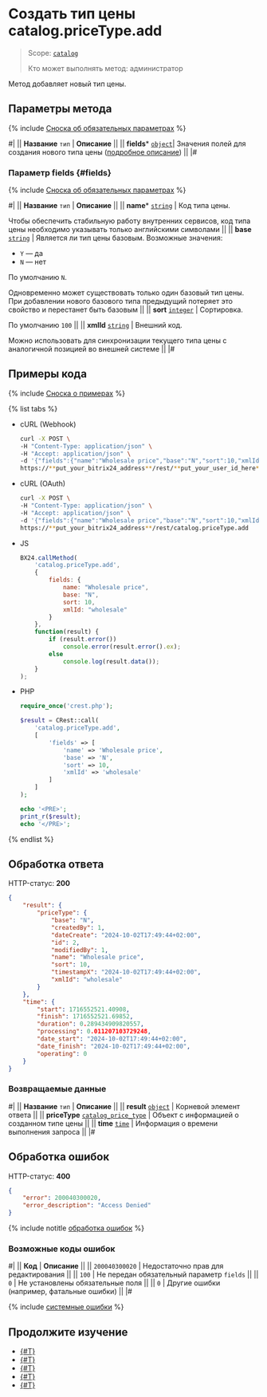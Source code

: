 # Создать тип цены catalog.priceType.add

> Scope: [`catalog`](../../scopes/permissions.md)
>
> Кто может выполнять метод: администратор

Метод добавляет новый тип цены.

## Параметры метода

{% include [Сноска об обязательных параметрах](../../../_includes/required.md) %}

#|
|| **Название**
`тип` | **Описание** ||
|| **fields***
[`object`](../../data-types.md)| Значения полей для создания нового типа цены ([подробное описание](#fields)) ||
|#

### Параметр fields {#fields}

{% include [Сноска об обязательных параметрах](../../../_includes/required.md) %}

#|
|| **Название**
`тип` | **Описание** ||
|| **name***
[`string`](../../data-types.md) | Код типа цены.

Чтобы обеспечить стабильную работу внутренних сервисов, код типа цены необходимо указывать только английскими символами
||
|| **base**
[`string`](../../data-types.md) | Является ли тип цены базовым. Возможные значения:
- `Y` — да
- `N` — нет

По умолчанию `N`.

Одновременно может существовать только один базовый тип цены. При добавлении нового базового типа предыдущий потеряет это свойство и перестанет быть базовым
||
|| **sort**
[`integer`](../../data-types.md) | Сортировка.

По умолчанию `100`
||
|| **xmlId**
[`string`](../../data-types.md) | Внешний код.

Можно использовать для синхронизации текущего типа цены с аналогичной позицией во внешней системе
||
|#

## Примеры кода

{% include [Сноска о примерах](../../../_includes/examples.md) %}

{% list tabs %}

- cURL (Webhook)

    ```bash
    curl -X POST \
    -H "Content-Type: application/json" \
    -H "Accept: application/json" \
    -d '{"fields":{"name":"Wholesale price","base":"N","sort":10,"xmlId":"wholesale"}}' \
    https://**put_your_bitrix24_address**/rest/**put_your_user_id_here**/**put_your_webbhook_here**/catalog.priceType.add
    ```

- cURL (OAuth)

    ```bash
    curl -X POST \
    -H "Content-Type: application/json" \
    -H "Accept: application/json" \
    -d '{"fields":{"name":"Wholesale price","base":"N","sort":10,"xmlId":"wholesale"},"auth":"**put_access_token_here**"}' \
    https://**put_your_bitrix24_address**/rest/catalog.priceType.add
    ```

- JS

    ```js
    BX24.callMethod(
        'catalog.priceType.add', 
        {
            fields: {
                name: "Wholesale price",
                base: "N",
                sort: 10,
                xmlId: "wholesale"
            }
        },
        function(result) {
            if (result.error())
                console.error(result.error().ex);
            else
                console.log(result.data());
        }
    );
    ```

- PHP

    ```php
    require_once('crest.php');

    $result = CRest::call(
        'catalog.priceType.add',
        [
            'fields' => [
                'name' => 'Wholesale price',
                'base' => 'N',
                'sort' => 10,
                'xmlId' => 'wholesale'
            ]
        ]
    );

    echo '<PRE>';
    print_r($result);
    echo '</PRE>';
    ```

{% endlist %}

## Обработка ответа

HTTP-статус: **200**

```json
{
    "result": {
        "priceType": {
            "base": "N",
            "createdBy": 1,
            "dateCreate": "2024-10-02T17:49:44+02:00",
            "id": 2,
            "modifiedBy": 1,
            "name": "Wholesale price",
            "sort": 10,
            "timestampX": "2024-10-02T17:49:44+02:00",
            "xmlId": "wholesale"
        }
    },
    "time": {
        "start": 1716552521.40908,
        "finish": 1716552521.69852,
        "duration": 0.289434909820557,
        "processing": 0.011207103729248,
        "date_start": "2024-10-02T17:49:44+02:00",
        "date_finish": "2024-10-02T17:49:44+02:00",
        "operating": 0
    }
}
```

### Возвращаемые данные

#|
|| **Название**
`тип` | **Описание** ||
|| **result**
[`object`](../../data-types.md) | Корневой элемент ответа ||
|| **priceType**
[`catalog_price_type`](../data-types.md#catalog_price_type) | Объект с информацией о созданном типе цены ||
|| **time**
[`time`](../../data-types.md#time) | Информация о времени выполнения запроса ||
|#

## Обработка ошибок

HTTP-статус: **400**

```json
{
    "error": 200040300020,
    "error_description": "Access Denied"
}
```

{% include notitle [обработка ошибок](../../../_includes/error-info.md) %}

### Возможные коды ошибок

#|
|| **Код** | **Описание** ||
|| `200040300020` | Недостаточно прав для редактирования
||
|| `100` | Не передан обязательный параметр `fields`
||
|| `0` | Не установлены обязательные поля
|| 
|| `0` | Другие ошибки (например, фатальные ошибки)
|| 
|#

{% include [системные ошибки](../../../_includes/system-errors.md) %}

## Продолжите изучение 

- [{#T}](./catalog-price-type-update.md)
- [{#T}](./catalog-price-type-get.md)
- [{#T}](./catalog-price-type-list.md)
- [{#T}](./catalog-price-type-delete.md)
- [{#T}](./catalog-price-type-get-fields.md)